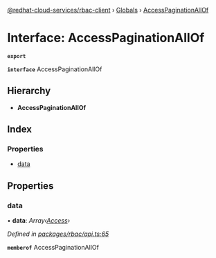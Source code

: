[@redhat-cloud-services/rbac-client](../README.md) › [Globals](../globals.md) › [AccessPaginationAllOf](accesspaginationallof.md)

# Interface: AccessPaginationAllOf

**`export`** 

**`interface`** AccessPaginationAllOf

## Hierarchy

* **AccessPaginationAllOf**

## Index

### Properties

* [data](accesspaginationallof.md#data)

## Properties

###  data

• **data**: *Array‹[Access](access.md)›*

*Defined in [packages/rbac/api.ts:65](https://github.com/leSamo/javascript-clients/blob/master/packages/rbac/api.ts#L65)*

**`memberof`** AccessPaginationAllOf
